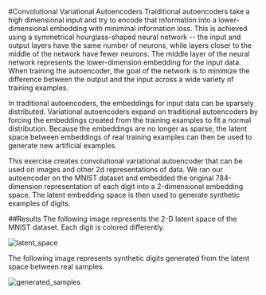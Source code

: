 #Convolutional Variational Autoencoders
Traiditional autoencoders take a high dimensional input and try to encode that
information into a lower-dimensional embedding with miniminal information loss. This
is achieved using a symmetrical hourglass-shaped neural network -- the input and output layers have 
the same number of neurons, while layers closer to the middle of the network have
fewer neurons. The middle layer of the neural network represents the lower-dimension embedding for
the input data. When training the autoencoder, the goal of the network is to minimize the difference between
the output and the input across a wide variety of training examples.

In traditional autoencoders, the embeddings for input data can be sparsely distributed. 
Variational autoencoders expand on traditional autoencoders by forcing the embeddings created
from the training examples to fit a normal distribution. Because the embeddings are no
longer as sparse, the latent space between embeddings of real training examples can then
be used to generate new artificial examples.

This exercise creates convolutional variational autoencoder that can be used on
images and other 2d representations of data. We ran our autoencoder on the MNIST dataset and
embedded the original 784-dimension representation of each digit into a 2-dimensional embedding space.
The latent embedding space is then used to generate synthetic examples of digits.

##Results
The following image represents the 2-D latent space of the MNIST dataset. Each digit is colored
differently.

![latent_space](https://github.com/iamshang1/Projects/blob/master/Advanced_ML/Variational_Autoencoder/latent_space.png)

The following image represents synthetic digits generated from the latent space between real samples.

![generated_samples](https://github.com/iamshang1/Projects/blob/master/Advanced_ML/Variational_Autoencoder/generated_samples.png)